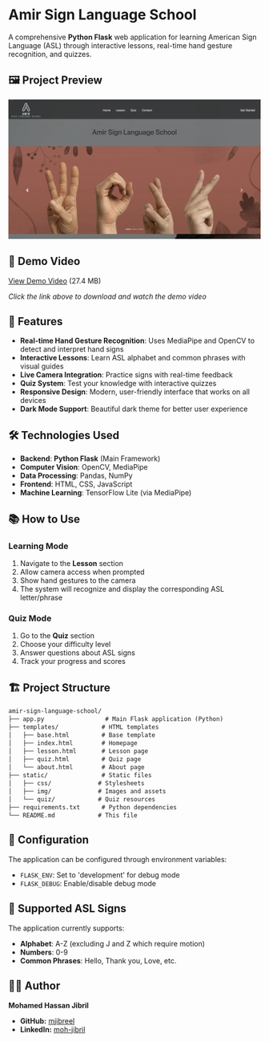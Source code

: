 # Amir Sign Language School

A comprehensive **Python Flask** web application for learning American Sign Language (ASL) through interactive lessons, real-time hand gesture recognition, and quizzes.

## 🖼️ Project Preview

![Amir Sign Language School](home.png)

## 🎥 Demo Video

[View Demo Video](home.mp4) (27.4 MB)

*Click the link above to download and watch the demo video*

## 🚀 Features

- **Real-time Hand Gesture Recognition**: Uses MediaPipe and OpenCV to detect and interpret hand signs
- **Interactive Lessons**: Learn ASL alphabet and common phrases with visual guides
- **Live Camera Integration**: Practice signs with real-time feedback
- **Quiz System**: Test your knowledge with interactive quizzes
- **Responsive Design**: Modern, user-friendly interface that works on all devices
- **Dark Mode Support**: Beautiful dark theme for better user experience

## 🛠️ Technologies Used

- **Backend**: **Python Flask** (Main Framework)
- **Computer Vision**: OpenCV, MediaPipe
- **Data Processing**: Pandas, NumPy
- **Frontend**: HTML, CSS, JavaScript
- **Machine Learning**: TensorFlow Lite (via MediaPipe)




## 📚 How to Use

### Learning Mode
1. Navigate to the **Lesson** section
2. Allow camera access when prompted
3. Show hand gestures to the camera
4. The system will recognize and display the corresponding ASL letter/phrase

### Quiz Mode
1. Go to the **Quiz** section
2. Choose your difficulty level
3. Answer questions about ASL signs
4. Track your progress and scores

## 🏗️ Project Structure

```
amir-sign-language-school/
├── app.py                 # Main Flask application (Python)
├── templates/            # HTML templates
│   ├── base.html         # Base template
│   ├── index.html        # Homepage
│   ├── lesson.html       # Lesson page
│   ├── quiz.html         # Quiz page
│   └── about.html        # About page
├── static/               # Static files
│   ├── css/             # Stylesheets
│   ├── img/             # Images and assets
│   └── quiz/            # Quiz resources
├── requirements.txt      # Python dependencies
└── README.md            # This file
```

## 🔧 Configuration

The application can be configured through environment variables:

- `FLASK_ENV`: Set to 'development' for debug mode
- `FLASK_DEBUG`: Enable/disable debug mode

## 📱 Supported ASL Signs

The application currently supports:
- **Alphabet**: A-Z (excluding J and Z which require motion)
- **Numbers**: 0-9
- **Common Phrases**: Hello, Thank you, Love, etc.




## 👨‍💻 Author

**Mohamed Hassan Jibril**
- **GitHub:** [mjibreel](https://github.com/mjibreel)
- **LinkedIn:** [moh-jibril](https://www.linkedin.com/in/moh-jibril)

